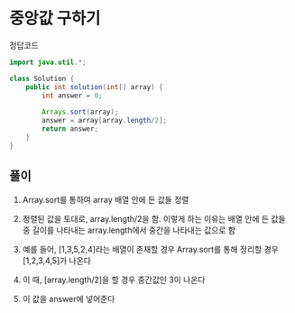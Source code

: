 # 중앙값 구하기

정답코드
```java
import java.util.*;

class Solution {
    public int solution(int[] array) {
        int answer = 0;
        
        Arrays.sort(array);
        answer = array[array.length/2];
        return answer;
    }
}
```

## 풀이
1. Array.sort를 통하여 array 배열 안에 든 값들 정렬

2. 정렬된 값을 토대로, array.length/2을 함. 이렇게 하는 이유는 배열 안에 든 값들 중 길이를 나타내는 array.length에서 중간을 나타내는 값으로 함

3. 예를 들어, [1,3,5,2,4]라는 배열이 존재할 경우 Array.sort를 통해 정리할 경우 [1,2,3,4,5]가 나온다

4. 이 때, [array.length/2]을 할 경우 중간값인 3이 나온다

5. 이 값을 answer에 넣어준다 
